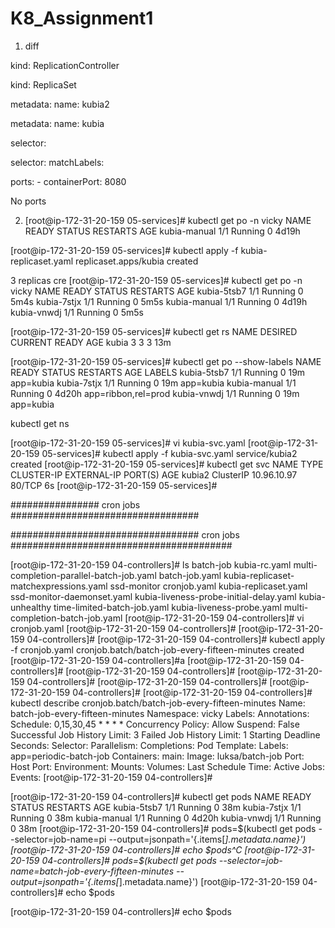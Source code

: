 # K8_Assignment1

1. diff 

kind: ReplicationController

kind: ReplicaSet


metadata:
  name: kubia2

metadata:
  name: kubia


selector:

selector:
    matchLabels:



ports:
        - containerPort: 8080

No ports 


2. [root@ip-172-31-20-159 05-services]# kubectl get po -n vicky
NAME           READY   STATUS    RESTARTS   AGE
kubia-manual   1/1     Running   0          4d19h


[root@ip-172-31-20-159 05-services]# kubectl apply -f kubia-replicaset.yaml
replicaset.apps/kubia created

3 replicas cre
[root@ip-172-31-20-159 05-services]# kubectl get po -n vicky
NAME           READY   STATUS    RESTARTS   AGE
kubia-5tsb7    1/1     Running   0          5m4s
kubia-7stjx    1/1     Running   0          5m5s
kubia-manual   1/1     Running   0          4d19h
kubia-vnwdj    1/1     Running   0          5m5s


[root@ip-172-31-20-159 05-services]# kubectl get rs
NAME    DESIRED   CURRENT   READY   AGE
kubia   3         3         3       13m


[root@ip-172-31-20-159 05-services]# kubectl get po --show-labels
NAME           READY   STATUS    RESTARTS   AGE     LABELS
kubia-5tsb7    1/1     Running   0          19m     app=kubia
kubia-7stjx    1/1     Running   0          19m     app=kubia
kubia-manual   1/1     Running   0          4d20h   app=ribbon,rel=prod
kubia-vnwdj    1/1     Running   0          19m     app=kubia


kubectl get ns 


[root@ip-172-31-20-159 05-services]# vi kubia-svc.yaml
[root@ip-172-31-20-159 05-services]#  kubectl apply -f kubia-svc.yaml
service/kubia2 created
[root@ip-172-31-20-159 05-services]# kubectl get svc
NAME     TYPE        CLUSTER-IP    EXTERNAL-IP   PORT(S)   AGE
kubia2   ClusterIP   10.96.10.97   <none>        80/TCP    6s
[root@ip-172-31-20-159 05-services]#
  
  
  ################ cron jobs ##################################
  
  ################################## cron jobs ########################################

[root@ip-172-31-20-159 04-controllers]# ls
batch-job                                kubia-rc.yaml                           multi-completion-parallel-batch-job.yaml
batch-job.yaml                           kubia-replicaset-matchexpressions.yaml  ssd-monitor
cronjob.yaml                             kubia-replicaset.yaml                   ssd-monitor-daemonset.yaml
kubia-liveness-probe-initial-delay.yaml  kubia-unhealthy                         time-limited-batch-job.yaml
kubia-liveness-probe.yaml                multi-completion-batch-job.yaml
[root@ip-172-31-20-159 04-controllers]# vi cronjob.yaml
[root@ip-172-31-20-159 04-controllers]#
[root@ip-172-31-20-159 04-controllers]#
[root@ip-172-31-20-159 04-controllers]# kubectl apply -f cronjob.yaml
cronjob.batch/batch-job-every-fifteen-minutes created
[root@ip-172-31-20-159 04-controllers]#a
[root@ip-172-31-20-159 04-controllers]#
[root@ip-172-31-20-159 04-controllers]#
[root@ip-172-31-20-159 04-controllers]#
[root@ip-172-31-20-159 04-controllers]#
[root@ip-172-31-20-159 04-controllers]#
[root@ip-172-31-20-159 04-controllers]# kubectl describe cronjob.batch/batch-job-every-fifteen-minutes
Name:                          batch-job-every-fifteen-minutes
Namespace:                     vicky
Labels:                        <none>
Annotations:                   <none>
Schedule:                      0,15,30,45 * * * *
Concurrency Policy:            Allow
Suspend:                       False
Successful Job History Limit:  3
Failed Job History Limit:      1
Starting Deadline Seconds:     <unset>
Selector:                      <unset>
Parallelism:                   <unset>
Completions:                   <unset>
Pod Template:
  Labels:  app=periodic-batch-job
  Containers:
   main:
    Image:           luksa/batch-job
    Port:            <none>
    Host Port:       <none>
    Environment:     <none>
    Mounts:          <none>
  Volumes:           <none>
Last Schedule Time:  <unset>
Active Jobs:         <none>
Events:              <none>
[root@ip-172-31-20-159 04-controllers]#

[root@ip-172-31-20-159 04-controllers]# kubectl get pods
NAME           READY   STATUS    RESTARTS   AGE
kubia-5tsb7    1/1     Running   0          38m
kubia-7stjx    1/1     Running   0          38m
kubia-manual   1/1     Running   0          4d20h
kubia-vnwdj    1/1     Running   0          38m
[root@ip-172-31-20-159 04-controllers]# pods=$(kubectl get pods --selector=job-name=pi --output=jsonpath='{.items[*].metadata.name}')
[root@ip-172-31-20-159 04-controllers]# echo $pods^C
[root@ip-172-31-20-159 04-controllers]# pods=$(kubectl get pods --selector=job-name=batch-job-every-fifteen-minutes --output=jsonpath='{.items[*].metadata.name}')
[root@ip-172-31-20-159 04-controllers]# echo $pods

[root@ip-172-31-20-159 04-controllers]# echo $pods
